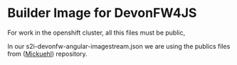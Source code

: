 # Builder Image for DevonFW4JS

For work in the openshift cluster, all this files must be public,

In our s2i-devonfw-angular-imagestream.json we are using the publics files from ([Mickuehl](https://github.com/mickuehl/s2i-oasp.git)) repository.